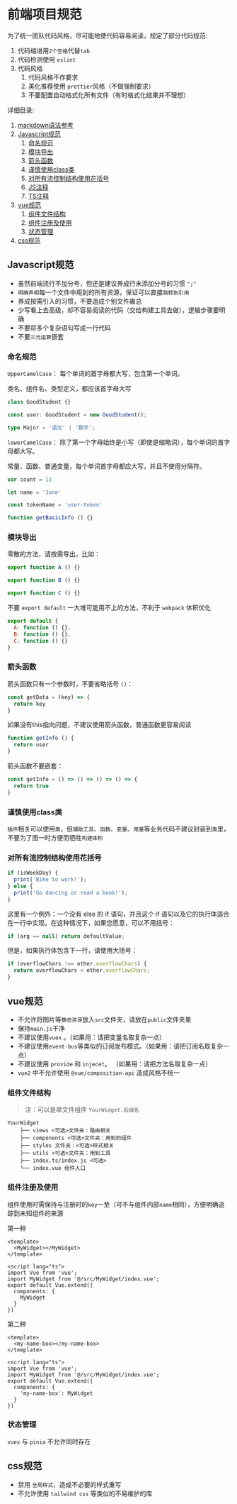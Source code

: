 # 前端项目规范
为了统一团队代码风格，尽可能地使代码容易阅读，规定了部分代码规范:

1. 代码缩进用`2个空格`代替`tab`
2. 代码检测使用 `eslint`
3. 代码风格
    1. 代码风格不作要求
    1. 美化推荐使用 `prettier`风格（不做强制要求）
    1. 不要配置自动格式化所有文件（有时格式化结果并不理想）

详细目录:
1.  [markdown语法参考](https://github.com/google/styleguide/blob/gh-pages/docguide/style.md#document-layout)
2.  [Javascript规范](#Javascript规范)
    1.  [命名规范](#命名规范)
    1.  [模块导出](#模块导出)
    1.  [箭头函数](#箭头函数)
    1.  [谨慎使用class类](#谨慎使用class类)
    1.  [对所有流控制结构使用花括号](#对所有流控制结构使用花括号)
    1.  [JS注释](https://jsdoc.app/tags-param.html)
    1.  [TS注释](http://typedoc.org/tags/param/)
3.  [vue规范](#vue规范)
    1.  [组件文件结构](#组件文件结构)
    1.  [组件注册及使用](#组件注册及使用)
    1.  [状态管理](#状态管理)
3.  [css规范](#css规范)
    
    

## Javascript规范

- 虽然前端流行不加分号，但还是建议养成行末添加分号的习惯 `";"`
- `明确声明`每一个文件中用到的所有资源，保证可以直接`跳转到引用`
- 养成按需引入的习惯，不要造成个别文件雍总
- 少写看上去高级，却不容易阅读的代码（交给构建工具去做），逻辑步骤要明确
- 不要将多个复杂语句写成一行代码
- 不要`三元运算`嵌套

### 命名规范

`UpperCamelCase`：  每个单词的首字母都大写，包含第一个单词。

 类名、组件名、类型定义，都应该首字母大写

```ts
class GoodStudent {}

const user: GoodStudent = new GoodStudent();

type Major = '语文' | '数学';

```

`lowerCamelCase`： 除了第一个字母始终是小写（即使是缩略词），每个单词的首字母都大写。

常量、函数、普通变量，每个单词首字母都应大写，并且不使用分隔符。

```javascript
var count = 13

let name = 'Jone'

const tokenName = 'user-token'

function getBasicInfo () {}
```


### 模块导出

零散的方法，请按需导出，比如：
```javascript
export function A () {}

export function B () {}

export function C () {}
```

不要 `export default` 一大堆可能用不上的方法，不利于 `webpack` 体积优化
```javascript
export default {
  A: function () {},
  B: function () {},
  C: function () {}
}
```


### 箭头函数

箭头函数只有一个参数时，不要省略括号 `()`：

```javascript
const getData = (key) => {
  return key
}
```


如果没有this指向问题，不建议使用箭头函数，普通函数更容易阅读
```javascript
function getInfo () {
  return user
}
```

箭头函数不要嵌套：
```javascript
const getInfo = () => () => () => () => {
  return true
}
```

### 谨慎使用class类

`插件`相关可以使用`类`，但`辅助工具`、`函数`、`变量`、`常量`等业务代码不建议封装到`类`里，不要为了图一时方便而牺牲`构建体积`

### 对所有流控制结构使用花括号
```javascript
if (isWeekDay) {
  print('Bike to work!');
} else {
  print('Go dancing or read a book!');
}
```

这里有一个例外：一个没有 else 的 if 语句，并且这个 if 语句以及它的执行体适合在一行中实现。在这种情况下，如果您愿意，可以不用括号：

```javascript
if (arg == null) return defaultValue;
```

但是，如果执行体包含下一行，请使用大括号：

```javascript
if (overflowChars !== other.overflowChars) {
  return overflowChars < other.overflowChars;
}
```


## vue规范

- 不允许将图片等`静态资源`放入`src`文件夹，请放在`public`文件夹里
- 保持`main.js`干净
- 不建议使用`vuex` 。（如果用：请把变量名取复杂一点）
- 不建议使用`event-bus`等类似的订阅发布模式。（如果用：请把订阅名取复杂一点）
- 不建议使用 `provide` 和 `injecet`。 （如果用：请把方法名取复杂一点）
- `vue2` 中不允许使用 `@vue/composition-api` 造成风格不统一

### 组件文件结构

> 注：可以是单文件组件 `YourWidget.后缀名`

```
YourWidget
    ├── views <可选>文件夹：路由相关
    ├── components <可选>文件夹：用到的组件
    ├── styles 文件夹：<可选>样式相关
    ├── utils <可选>文件夹：用到工具
    ├── index.ts/index.js <可选>
    └── index.vue 组件入口
```




### 组件注册及使用

组件使用时需保持与注册时的`key`一至（可不与组件内部`name`相同），方便明确追踪到未知组件的来源

第一种
```vue
<template>
  <MyWidget></MyWidget>
</template>

<script lang="ts">
import Vue from 'vue';
import MyWidget from '@/src/MyWidget/index.vue';
export default Vue.extend({
  components: {
    MyWidget
  }
})
```

第二种
```vue
<template>
  <my-name-box></my-name-box>
</template>

<script lang="ts">
import Vue from 'vue';
import MyWidget from '@/src/MyWidget/index.vue';
export default Vue.extend({
  components: {
    'my-name-box': MyWidget
  }
})

```

### 状态管理
  `vuex` 与 `pinia` 不允许同时存在


## css规范
- 禁用 `全局样式`，造成不必要的样式重写
- 不允许使用 `tailwind css` 等类似的不易维护的库
